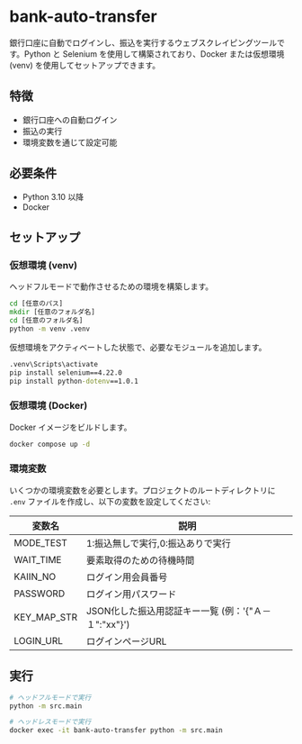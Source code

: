 # bank-auto-transfer

銀行口座に自動でログインし、振込を実行するウェブスクレイピングツールです。Python と Selenium を使用して構築されており、Docker または仮想環境 (venv) を使用してセットアップできます。

## 特徴

- 銀行口座への自動ログイン
- 振込の実行
- 環境変数を通じて設定可能

## 必要条件

- Python 3.10 以降
- Docker

## セットアップ

### 仮想環境 (venv) 

ヘッドフルモードで動作させるための環境を構築します。

```bat
cd [任意のパス]
mkdir [任意のフォルダ名]
cd [任意のフォルダ名]
python -m venv .venv
```

仮想環境をアクティベートした状態で、必要なモジュールを追加します。

```bat
.venv\Scripts\activate
pip install selenium==4.22.0
pip install python-dotenv==1.0.1
```

### 仮想環境 (Docker) 

Docker イメージをビルドします。

```bash
docker compose up -d
```

### 環境変数

いくつかの環境変数を必要とします。プロジェクトのルートディレクトリに `.env` ファイルを作成し、以下の変数を設定してください:

| 変数名      | 説明  |
|-------------|------------------------------------------------------|
| MODE_TEST   | 1:振込無しで実行,0:振込ありで実行                    |
| WAIT_TIME   | 要素取得のための待機時間                             |
| KAIIN_NO    | ログイン用会員番号                                   |
| PASSWORD    | ログイン用パスワード                                 |
| KEY_MAP_STR | JSON化した振込用認証キー一覧 (例：'{"Ａ－１":"xx"}')  |
| LOGIN_URL   | ログインページURL                                   |



## 実行

```bash
# ヘッドフルモードで実行
python -m src.main

# ヘッドレスモードで実行
docker exec -it bank-auto-transfer python -m src.main
```

